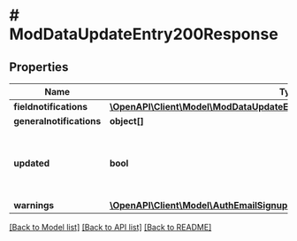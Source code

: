 # # ModDataUpdateEntry200Response

## Properties

Name | Type | Description | Notes
------------ | ------------- | ------------- | -------------
**fieldnotifications** | [**\OpenAPI\Client\Model\ModDataUpdateEntry200ResponseFieldnotificationsInner[]**](ModDataUpdateEntry200ResponseFieldnotificationsInner.md) |  |
**generalnotifications** | **object[]** |  |
**updated** | **bool** | True if the entry was successfully updated, false other wise. | [default to null]
**warnings** | [**\OpenAPI\Client\Model\AuthEmailSignupUser200ResponseWarningsInner[]**](AuthEmailSignupUser200ResponseWarningsInner.md) |  | [optional]

[[Back to Model list]](../../README.md#models) [[Back to API list]](../../README.md#endpoints) [[Back to README]](../../README.md)
